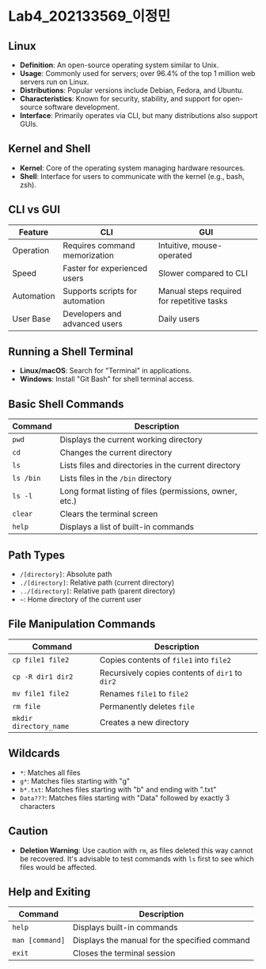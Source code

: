 # Lab4_202133569_이정민


## Linux

- **Definition**: An open-source operating system similar to Unix.
- **Usage**: Commonly used for servers; over 96.4% of the top 1 million web servers run on Linux.
- **Distributions**: Popular versions include Debian, Fedora, and Ubuntu.
- **Characteristics**: Known for security, stability, and support for open-source software development.
- **Interface**: Primarily operates via CLI, but many distributions also support GUIs.

## Kernel and Shell

- **Kernel**: Core of the operating system managing hardware resources.
- **Shell**: Interface for users to communicate with the kernel (e.g., bash, zsh).

## CLI vs GUI

| Feature             | CLI                                  | GUI                                   |
|---------------------|--------------------------------------|---------------------------------------|
| Operation           | Requires command memorization        | Intuitive, mouse-operated             |
| Speed               | Faster for experienced users         | Slower compared to CLI                |
| Automation          | Supports scripts for automation      | Manual steps required for repetitive tasks |
| User Base           | Developers and advanced users        | Daily users                           |

## Running a Shell Terminal

- **Linux/macOS**: Search for "Terminal" in applications.
- **Windows**: Install "Git Bash" for shell terminal access.

## Basic Shell Commands

| Command          | Description                                           |
|------------------|-------------------------------------------------------|
| `pwd`            | Displays the current working directory                 |
| `cd`             | Changes the current directory                           |
| `ls`             | Lists files and directories in the current directory   |
| `ls /bin`       | Lists files in the `/bin` directory                    |
| `ls -l`         | Long format listing of files (permissions, owner, etc.) |
| `clear`         | Clears the terminal screen                              |
| `help`          | Displays a list of built-in commands                   |

## Path Types

- `/[directory]`: Absolute path
- `./[directory]`: Relative path (current directory)
- `../[directory]`: Relative path (parent directory)
- `~`: Home directory of the current user

## File Manipulation Commands

| Command                   | Description                                  |
|---------------------------|----------------------------------------------|
| `cp file1 file2`         | Copies contents of `file1` into `file2`    |
| `cp -R dir1 dir2`        | Recursively copies contents of `dir1` to `dir2` |
| `mv file1 file2`         | Renames `file1` to `file2`                  |
| `rm file`                 | Permanently deletes `file`                   |
| `mkdir directory_name`    | Creates a new directory                      |

## Wildcards

- `*`: Matches all files
- `g*`: Matches files starting with "g"
- `b*.txt`: Matches files starting with "b" and ending with ".txt"
- `Data???`: Matches files starting with "Data" followed by exactly 3 characters

## Caution

- **Deletion Warning**: Use caution with `rm`, as files deleted this way cannot be recovered. It's advisable to test commands with `ls` first to see which files would be affected.

## Help and Exiting

| Command             | Description                                     |
|---------------------|-------------------------------------------------|
| `help`              | Displays built-in commands                      |
| `man [command]`     | Displays the manual for the specified command    |
| `exit`              | Closes the terminal session                      |
